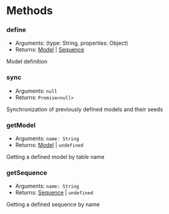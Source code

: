 # Methods 

### define

* Arguments: (type: String, properties: Object)
* Returns: [Model](model.md) | [Sequence](sequence.md) 

Model definition

### sync

* Arguments: `null`
* Returns: `Promise<null>`

Synchronization of previously defined models and their seeds

### getModel

* Arguments: `name: String`
* Returns: [Model](model.md) | `undefined`

Getting a defined model by table name


### getSequence

* Arguments: `name: String`
* Returns: [Sequence](sequence.md) | `undefined`

Getting a defined sequence by name
